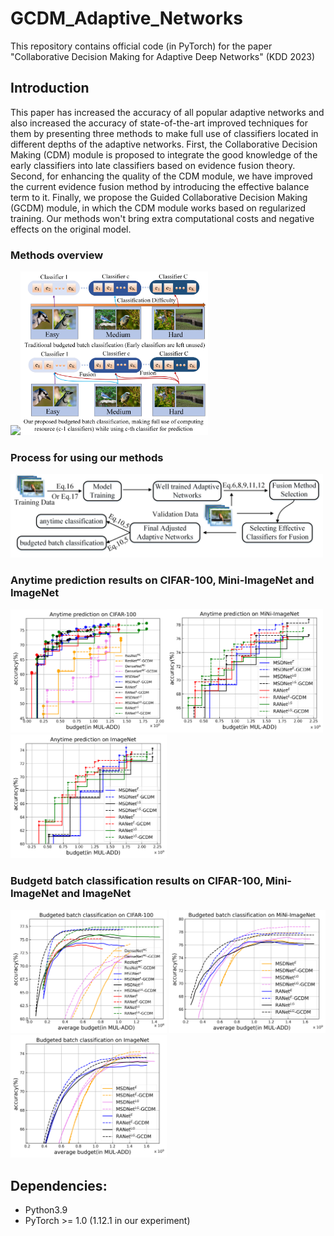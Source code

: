 # GCDM_Adaptive_Networks
This repository contains official code (in PyTorch) for the paper "Collaborative Decision Making for Adaptive Deep Networks" (KDD 2023)
## Introduction
This paper has increased the accuracy of all popular adaptive networks and also increased the accuracy of state-of-the-art improved techniques for them by presenting three methods to make full use of classifiers located in different depths of the adaptive networks. First, the Collaborative Decision Making (CDM) module is proposed to integrate the good knowledge of the early classifiers into late classifiers based on evidence fusion theory. Second, for enhancing the quality of the CDM module, we have improved the current evidence fusion method by introducing the effective balance term to it. Finally, we propose the Guided Collaborative Decision Making (GCDM) module, in which the CDM module works based on regularized training. Our methods won't bring extra computational costs and negative effects on the original model.
### Methods overview
<img src="https://github.com/Meteor-Stars/GCDM_Adaptive_Networks/blob/master/Figures/methods_overview_comparsion.jpg" width="500"><img src="https://github.com/Meteor-Stars/GCDM_Adaptive_Networks/blob/master/Figures/bugdeted_classification_difference.jpg" width="300">

### Process for using our methods
<img src="https://github.com/Meteor-Stars/GCDM_Adaptive_Networks/blob/master/Figures/model_used_process.jpg" width="500">

### Anytime prediction results on CIFAR-100, Mini-ImageNet and ImageNet
<img src="https://github.com/Meteor-Stars/GCDM_Adaptive_Networks/blob/master/Figures/anytime_Cifar100.png" width="250"><img src="https://github.com/Meteor-Stars/GCDM_Adaptive_Networks/blob/master/Figures/anytime_MiNi_ImageNet.png" width="250"><img src="https://github.com/Meteor-Stars/GCDM_Adaptive_Networks/blob/master/Figures/anytime_ImageNet.png" width="250">

### Budgetd batch classification results on CIFAR-100, Mini-ImageNet and ImageNet
<img src="https://github.com/Meteor-Stars/GCDM_Adaptive_Networks/blob/master/Figures/dynamic_cifar100.png" width="250"> <img src="https://github.com/Meteor-Stars/GCDM_Adaptive_Networks/blob/master/Figures/dynamic_MiNi_ImageNet.png" width="250"> <img src="https://github.com/Meteor-Stars/GCDM_Adaptive_Networks/blob/master/Figures/dynamic_ImageNet.png" width="250"> 

## Dependencies:
+ Python3.9
+ PyTorch >= 1.0 (1.12.1 in our experiment)

